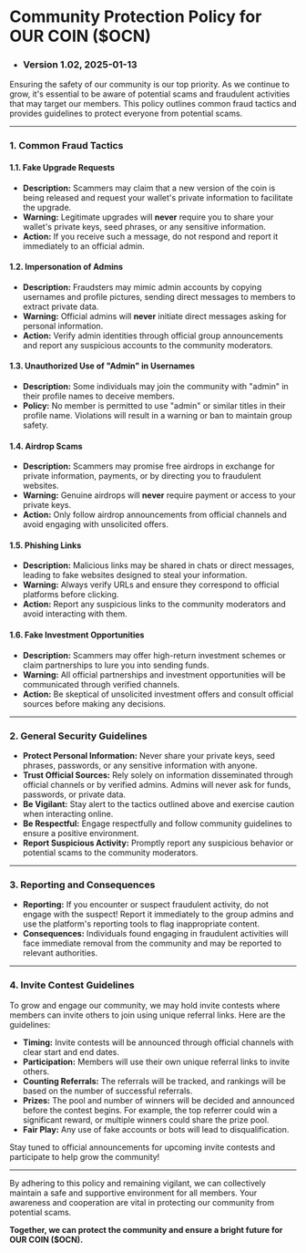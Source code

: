 # Community Protection Policy for OUR COIN ($OCN)

- ### Version 1.02, 2025-01-13

Ensuring the safety of our community is our top priority. As we continue to grow, it's essential to be aware of potential scams and fraudulent activities that may target our members. This policy outlines common fraud tactics and provides guidelines to protect everyone from potential scams.

---

### **1. Common Fraud Tactics**

#### 1.1. **Fake Upgrade Requests**
- **Description:** Scammers may claim that a new version of the coin is being released and request your wallet's private information to facilitate the upgrade.
- **Warning:** Legitimate upgrades will **never** require you to share your wallet's private keys, seed phrases, or any sensitive information.
- **Action:** If you receive such a message, do not respond and report it immediately to an official admin.

#### 1.2. **Impersonation of Admins**
- **Description:** Fraudsters may mimic admin accounts by copying usernames and profile pictures, sending direct messages to members to extract private data.
- **Warning:** Official admins will **never** initiate direct messages asking for personal information.
- **Action:** Verify admin identities through official group announcements and report any suspicious accounts to the community moderators.

#### 1.3. **Unauthorized Use of "Admin" in Usernames**
- **Description:** Some individuals may join the community with "admin" in their profile names to deceive members.
- **Policy:** No member is permitted to use "admin" or similar titles in their profile name. Violations will result in a warning or ban to maintain group safety.

#### 1.4. **Airdrop Scams**
- **Description:** Scammers may promise free airdrops in exchange for private information, payments, or by directing you to fraudulent websites.
- **Warning:** Genuine airdrops will **never** require payment or access to your private keys.
- **Action:** Only follow airdrop announcements from official channels and avoid engaging with unsolicited offers.

#### 1.5. **Phishing Links**
- **Description:** Malicious links may be shared in chats or direct messages, leading to fake websites designed to steal your information.
- **Warning:** Always verify URLs and ensure they correspond to official platforms before clicking.
- **Action:** Report any suspicious links to the community moderators and avoid interacting with them.

#### 1.6. **Fake Investment Opportunities**
- **Description:** Scammers may offer high-return investment schemes or claim partnerships to lure you into sending funds.
- **Warning:** All official partnerships and investment opportunities will be communicated through verified channels.
- **Action:** Be skeptical of unsolicited investment offers and consult official sources before making any decisions.

---

### **2. General Security Guidelines**

- **Protect Personal Information:** Never share your private keys, seed phrases, passwords, or any sensitive information with anyone.
- **Trust Official Sources:** Rely solely on information disseminated through official channels or by verified admins. Admins will never ask for funds, passwords, or private data.
- **Be Vigilant:** Stay alert to the tactics outlined above and exercise caution when interacting online.
- **Be Respectful:** Engage respectfully and follow community guidelines to ensure a positive environment.
- **Report Suspicious Activity:** Promptly report any suspicious behavior or potential scams to the community moderators.

---

### **3. Reporting and Consequences**
- **Reporting:** If you encounter or suspect fraudulent activity, do not engage with the suspect! Report it immediately to the group admins and use the platform's reporting tools to flag inappropriate content.
- **Consequences:** Individuals found engaging in fraudulent activities will face immediate removal from the community and may be reported to relevant authorities.

---

### **4. Invite Contest Guidelines**

To grow and engage our community, we may hold invite contests where members can invite others to join using unique referral links. Here are the guidelines:

- **Timing:** Invite contests will be announced through official channels with clear start and end dates.
- **Participation:** Members will use their own unique referral links to invite others.
- **Counting Referrals:** The referrals will be tracked, and rankings will be based on the number of successful referrals.
- **Prizes:** The pool and number of winners will be decided and announced before the contest begins. For example, the top referrer could win a significant reward, or multiple winners could share the prize pool.
- **Fair Play:** Any use of fake accounts or bots will lead to disqualification.

Stay tuned to official announcements for upcoming invite contests and participate to help grow the community!

---

By adhering to this policy and remaining vigilant, we can collectively maintain a safe and supportive environment for all members. Your awareness and cooperation are vital in protecting our community from potential scams.

**Together, we can protect the community and ensure a bright future for OUR COIN ($OCN).**
